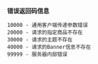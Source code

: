 **错误返回码信息**<br>

`10000 - 通用客户端传递参数错误`<br>
`20000 - 请求的指定商品不存在`<br>
`30000 - 请求的主题不存在`<br>
`40000 - 请求的Banner信息不存在`<br>
`99999 - 服务器内部错误`<br>